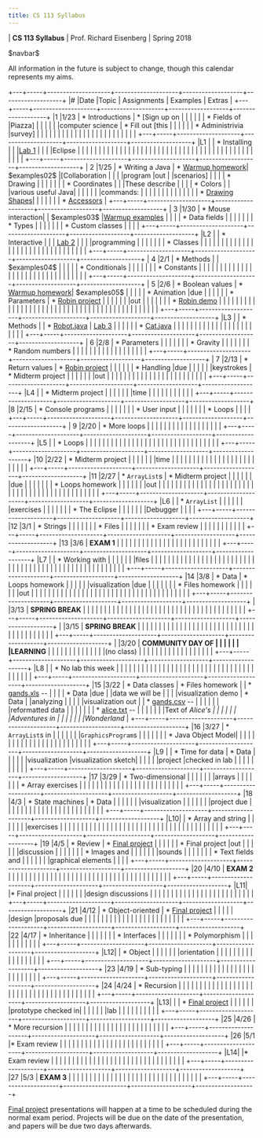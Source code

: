 ```yaml
---
title: CS 113 Syllabus
---
```


<div id="header">

| **CS 113 Syllabus**
| Prof. Richard Eisenberg
| Spring 2018

</div>

\$navbar\$

All information in the future is subject to change, though this calendar
represents my aims.

+---+-----+--------------------+--------------------+-------------------+-------------------+
|\# |Date |Topic               |  Assignments       | Examples          |  Extras           |
+---+-----+--------------------+--------------------+-------------------+-------------------+
|1  |1/23 | * Introductions    | * [Sign up on      |                   |                   |
|   |     | * Fields of        |Piazza]             |                   |                   |
|   |     |computer science    | * Fill out [this   |                   |                   |
|   |     | * Administrivia    |survey]             |                   |                   |
|   |     |                    |                    |                   |                   |
|   |     |                    |                    |                   |                   |
|   |     |                    |                    |                   |                   |
+---+-----+--------------------+--------------------+-------------------+-------------------+
|L1 |     | * Installing       |                    |                   |[Lab 1]            |
|   |     |Eclipse             |                    |                   |                   |
|   |     |                    |                    |                   |                   |
|   |     |                    |                    |                   |                   |
|   |     |                    |                    |                   |                   |
|   |     |                    |                    |                   |                   |
|   |     |                    |                    |                   |                   |
|   |     |                    |                    |                   |                   |
+---+-----+--------------------+--------------------+-------------------+-------------------+
| 2 |1/25 | * Writing a Java   | * [Warmup homework]| \$examples02\$    |[Collaboration     |
|   |     |program             |out                 |                   |scenarios]         |
|   |     | * Drawing          |                    |                   |                   |
|   |     | * Coordinates      |                    |                   |These describe     |
|   |     | * Colors           |                    |                   |various useful Java|
|   |     |                    |                    |                   |commands:          |
|   |     |                    |                    |                   |                   |
|   |     |                    |                    |                   | * [Drawing Shapes]|
|   |     |                    |                    |                   | * [Accessors]     |
+---+-----+--------------------+--------------------+-------------------+-------------------+
| 3 |1/30 | * Mouse interaction|                    | \$examples03\$    |[Warmup examples]  |
|   |     | * Data fields      |                    |                   |                   |
|   |     | * Types            |                    |                   |                   |
|   |     | * Custom classes   |                    |                   |                   |
+---+-----+--------------------+--------------------+-------------------+-------------------+
|L2 |     | * Interactive      |                    |                   | [Lab 2]           |
|   |     |programming         |                    |                   |                   |
|   |     | * Classes          |                    |                   |                   |
|   |     |                    |                    |                   |                   |
|   |     |                    |                    |                   |                   |
|   |     |                    |                    |                   |                   |
|   |     |                    |                    |                   |                   |
+---+-----+--------------------+--------------------+-------------------+-------------------+
| 4 |2/1  | * Methods          |                    | \$examples04\$    |                   |
|   |     | * Conditionals     |                    |                   |                   |
|   |     | * Constants        |                    |                   |                   |
|   |     |                    |                    |                   |                   |
|   |     |                    |                    |                   |                   |
|   |     |                    |                    |                   |                   |
|   |     |                    |                    |                   |                   |
+---+-----+--------------------+--------------------+-------------------+-------------------+
| 5 |2/6  | * Boolean values   | * [Warmup homework]| \$examples05\$    |                   |
|   |     | * Animation        |due                 |                   |                   |
|   |     | * Parameters       | * [Robin project]  |                   |                   |
|   |     |                    |out                 |                   |                   |
|   |     |                    | * [Robin demo]     |                   |                   |
|   |     |                    |                    |                   |                   |
|   |     |                    |                    |                   |                   |
|   |     |                    |                    |                   |                   |
|   |     |                    |                    |                   |                   |
|   |     |                    |                    |                   |                   |
|   |     |                    |                    |                   |                   |
+---+-----+--------------------+--------------------+-------------------+-------------------+
|L3 |     | * Methods          |                    | * [Robot.java]    | [Lab 3]           |
|   |     |                    |                    | * [Cat.java]      |                   |
|   |     |                    |                    |                   |                   |
|   |     |                    |                    |                   |                   |
|   |     |                    |                    |                   |                   |
+---+-----+--------------------+--------------------+-------------------+-------------------+
| 6 |2/8  | * Parameters       |                    |                   |                   |
|   |     | * Gravity          |                    |                   |                   |
|   |     | * Random numbers   |                    |                   |                   |
|   |     |                    |                    |                   |                   |
|   |     |                    |                    |                   |                   |
+---+-----+--------------------+--------------------+-------------------+-------------------+
| 7 |2/13 | * Return values    | * [Robin project]  |                   |                   |
|   |     | * Handling         |due                 |                   |                   |
|   |     |keystrokes          | * Midterm project  |                   |                   |
|   |     |                    |out                 |                   |                   |
|   |     |                    |                    |                   |                   |
|   |     |                    |                    |                   |                   |
|   |     |                    |                    |                   |                   |
+---+-----+--------------------+--------------------+-------------------+-------------------+
|L4 |     | * Midterm project  |                    |                   |                   |
|   |     |time                |                    |                   |                   |
|   |     |                    |                    |                   |                   |
+---+-----+--------------------+--------------------+-------------------+-------------------+
|8  |2/15 | * Console programs |                    |                   |                   |
|   |     | * User input       |                    |                   |                   |
|   |     | * Loops            |                    |                   |                   |
+---+-----+--------------------+--------------------+-------------------+-------------------+
| 9 |2/20 | * More loops       |                    |                   |                   |
|   |     |                    |                    |                   |                   |
|   |     |                    |                    |                   |                   |
+---+-----+--------------------+--------------------+-------------------+-------------------+
|L5 |     | * Loops            |                    |                   |                   |
|   |     |                    |                    |                   |                   |
|   |     |                    |                    |                   |                   |
|   |     |                    |                    |                   |                   |
|   |     |                    |                    |                   |                   |
+---+-----+--------------------+--------------------+-------------------+-------------------+
|10 |2/22 | * Midterm project  |                    |                   |                   |
|   |     |time                |                    |                   |                   |
|   |     |                    |                    |                   |                   |
|   |     |                    |                    |                   |                   |
|   |     |                    |                    |                   |                   |
+---+-----+--------------------+--------------------+-------------------+-------------------+
|11 |2/27 | * `ArrayList`s     | * Midterm project  |                   |                   |
|   |     |                    |due                 |                   |                   |
|   |     |                    | * Loops homework   |                   |                   |
|   |     |                    |out                 |                   |                   |
|   |     |                    |                    |                   |                   |
|   |     |                    |                    |                   |                   |
|   |     |                    |                    |                   |                   |
|   |     |                    |                    |                   |                   |
|   |     |                    |                    |                   |                   |
|   |     |                    |                    |                   |                   |
+---+-----+--------------------+--------------------+-------------------+-------------------+
|L6 |     | * `ArrayList`      |                    |                   |                   |
|   |     |exercises           |                    |                   |                   |
|   |     | * The Eclipse      |                    |                   |                   |
|   |     |Debugger            |                    |                   |                   |
+---+-----+--------------------+--------------------+-------------------+-------------------+
|12 |3/1  | * Strings          |                    |                   |                   |
|   |     | * Files            |                    |                   |                   |
|   |     | * Exam review      |                    |                   |                   |
|   |     |                    |                    |                   |                   |
+---+-----+--------------------+--------------------+-------------------+-------------------+
|13 |3/6  | **EXAM 1**         |                    |                   |                   |
|   |     |                    |                    |                   |                   |
|   |     |                    |                    |                   |                   |
|   |     |                    |                    |                   |                   |
+---+-----+--------------------+--------------------+-------------------+-------------------+
|L7 |     | * Working with     |                    |                   |                   |
|   |     |files               |                    |                   |                   |
|   |     |                    |                    |                   |                   |
|   |     |                    |                    |                   |                   |
|   |     |                    |                    |                   |                   |
|   |     |                    |                    |                   |                   |
|   |     |                    |                    |                   |                   |
|   |     |                    |                    |                   |                   |
|   |     |                    |                    |                   |                   |
+---+-----+--------------------+--------------------+-------------------+-------------------+
|14 |3/8  | * Data             | * Loops homework   |                   |                   |
|   |     |visualization       |due                 |                   |                   |
|   |     |                    | * Files homework   |                   |                   |
|   |     |                    |out                 |                   |                   |
|   |     |                    |                    |                   |                   |
|   |     |                    |                    |                   |                   |
|   |     |                    |                    |                   |                   |
|   |     |                    |                    |                   |                   |
|   |     |                    |                    |                   |                   |
+---+-----+--------------------+--------------------+-------------------+-------------------+
|   |3/13 | **SPRING BREAK**   |                    |                   |                   |
|   |     |                    |                    |                   |                   |
|   |     |                    |                    |                   |                   |
|   |     |                    |                    |                   |                   |
|   |     |                    |                    |                   |                   |
|   |     |                    |                    |                   |                   |
+---+-----+--------------------+--------------------+-------------------+-------------------+
|   |3/15 | **SPRING BREAK**   |                    |                   |                   |
|   |     |                    |                    |                   |                   |
|   |     |                    |                    |                   |                   |
|   |     |                    |                    |                   |                   |
|   |     |                    |                    |                   |                   |
|   |     |                    |                    |                   |                   |
+---+-----+--------------------+--------------------+-------------------+-------------------+
|   |3/20 | **COMMUNITY DAY OF |                    |                   |                   |
|   |     |LEARNING**          |                    |                   |                   |
|   |     |                    |                    |                   |                   |
|   |     |(no class)          |                    |                   |                   |
|   |     |                    |                    |                   |                   |
|   |     |                    |                    |                   |                   |
+---+-----+--------------------+--------------------+-------------------+-------------------+
|L8 |     | * No lab this week |                    |                   |                   |
|   |     |                    |                    |                   |                   |
|   |     |                    |                    |                   |                   |
|   |     |                    |                    |                   |                   |
|   |     |                    |                    |                   |                   |
|   |     |                    |                    |                   |                   |
+---+-----+--------------------+--------------------+-------------------+-------------------+
|15 |3/22 | * Data classes     | * Files homework   |                   | * [gands.xls] --  |
|   |     | * Data             |due                 |                   |data we will be    |
|   |     |visualization demo  | * Data             |                   |analyzing          |
|   |     |                    |visualization out   |                   | * [gands.csv] --  |
|   |     |                    |                    |                   |reformatted data   |
|   |     |                    |                    |                   | * [alice.txt] --  |
|   |     |                    |                    |                   |Text of *Alice's   |
|   |     |                    |                    |                   |Adventures in      |
|   |     |                    |                    |                   |Wonderland*        |
+---+-----+--------------------+--------------------+-------------------+-------------------+
|16 |3/27 | * `ArrayList`s in  |                    |                   |                   |
|   |     |`GraphicsProgram`s  |                    |                   |                   |
|   |     | * Java Object Model|                    |                   |                   |
|   |     |                    |                    |                   |                   |
|   |     |                    |                    |                   |                   |
|   |     |                    |                    |                   |                   |
+---+-----+--------------------+--------------------+-------------------+-------------------+
|L9 |     | * Time for data    | * Data             |                   |                   |
|   |     |visualization       |visualization sketch|                   |                   |
|   |     |project             |checked in lab      |                   |                   |
|   |     |                    |                    |                   |                   |
+---+-----+--------------------+--------------------+-------------------+-------------------+
|17 |3/29 | * Two-dimensional  |                    |                   |                   |
|   |     |arrays              |                    |                   |                   |
|   |     | * Array exercises  |                    |                   |                   |
|   |     |                    |                    |                   |                   |
|   |     |                    |                    |                   |                   |
|   |     |                    |                    |                   |                   |
+---+-----+--------------------+--------------------+-------------------+-------------------+
|18 |4/3  | * State machines   | * Data             |                   |                   |
|   |     |                    |visualization       |                   |                   |
|   |     |                    |project due         |                   |                   |
|   |     |                    |                    |                   |                   |
|   |     |                    |                    |                   |                   |
|   |     |                    |                    |                   |                   |
+---+-----+--------------------+--------------------+-------------------+-------------------+
|L10|     | * Array and string |                    |                   |                   |
|   |     |exercises           |                    |                   |                   |
|   |     |                    |                    |                   |                   |
|   |     |                    |                    |                   |                   |
|   |     |                    |                    |                   |                   |
|   |     |                    |                    |                   |                   |
|   |     |                    |                    |                   |                   |
+---+-----+--------------------+--------------------+-------------------+-------------------+
|19 |4/5  |  * Review          | * [Final project]  |                   |                   |
|   |     |  * Final project   |out                 |                   |                   |
|   |     |discussion          |                    |                   |                   |
|   |     |  * Images and      |                    |                   |                   |
|   |     |sounds              |                    |                   |                   |
|   |     |  * Text fields and |                    |                   |                   |
|   |     |graphical elements  |                    |                   |                   |
+---+-----+--------------------+--------------------+-------------------+-------------------+
|20 |4/10 | **EXAM 2**         |                    |                   |                   |
|   |     |                    |                    |                   |                   |
|   |     |                    |                    |                   |                   |
|   |     |                    |                    |                   |                   |
|   |     |                    |                    |                   |                   |
|   |     |                    |                    |                   |                   |
+---+-----+--------------------+--------------------+-------------------+-------------------+
|L11|     |* Final project     |                    |                   |                   |
|   |     |design discussions  |                    |                   |                   |
|   |     |                    |                    |                   |                   |
|   |     |                    |                    |                   |                   |
|   |     |                    |                    |                   |                   |
+---+-----+--------------------+--------------------+-------------------+-------------------+
|21 |4/12 |  * Object-oriented | * [Final project]  |                   |                   |
|   |     |design              |proposals due       |                   |                   |
|   |     |                    |                    |                   |                   |
|   |     |                    |                    |                   |                   |
|   |     |                    |                    |                   |                   |
+---+-----+--------------------+--------------------+-------------------+-------------------+
|22 |4/17 | * Inheritance      |                    |                   |                   |
|   |     | * Interfaces       |                    |                   |                   |
|   |     | * Polymorphism     |                    |                   |                   |
|   |     |                    |                    |                   |                   |
+---+-----+--------------------+--------------------+-------------------+-------------------+
|L12|     | * Object           |                    |                   |                   |
|   |     |orientation         |                    |                   |                   |
|   |     |                    |                    |                   |                   |
|   |     |                    |                    |                   |                   |
+---+-----+--------------------+--------------------+-------------------+-------------------+
|23 |4/19 | * Sub-typing       |                    |                   |                   |
|   |     |                    |                    |                   |                   |
|   |     |                    |                    |                   |                   |
|   |     |                    |                    |                   |                   |
+---+-----+--------------------+--------------------+-------------------+-------------------+
|24 |4/24 | * Recursion        |                    |                   |                   |
|   |     |                    |                    |                   |                   |
|   |     |                    |                    |                   |                   |
|   |     |                    |                    |                   |                   |
|   |     |                    |                    |                   |                   |
|   |     |                    |                    |                   |                   |
+---+-----+--------------------+--------------------+-------------------+-------------------+
|L13|     |                    | * [Final project]  |                   |                   |
|   |     |                    |prototype checked in|                   |                   |
|   |     |                    |lab                 |                   |                   |
|   |     |                    |                    |                   |                   |
+---+-----+--------------------+--------------------+-------------------+-------------------+
|25 |4/26 | * More recursion   |                    |                   |                   |
|   |     |                    |                    |                   |                   |
|   |     |                    |                    |                   |                   |
|   |     |                    |                    |                   |                   |
+---+-----+--------------------+--------------------+-------------------+-------------------+
|26 |5/1  |* Exam review       |                    |                   |                   |
|   |     |                    |                    |                   |                   |
|   |     |                    |                    |                   |                   |
|   |     |                    |                    |                   |                   |
+---+-----+--------------------+--------------------+-------------------+-------------------+
|L14|     |* Exam review       |                    |                   |                   |
|   |     |                    |                    |                   |                   |
|   |     |                    |                    |                   |                   |
|   |     |                    |                    |                   |                   |
|   |     |                    |                    |                   |                   |
+---+-----+--------------------+--------------------+-------------------+-------------------+
|27 |5/3  | **EXAM 3**         |                    |                   |                   |
|   |     |                    |                    |                   |                   |
|   |     |                    |                    |                   |                   |
|   |     |                    |                    |                   |                   |
|   |     |                    |                    |                   |                   |
+---+-----+--------------------+--------------------+-------------------+-------------------+

[Final project] presentations will happen at a time to be scheduled during the normal
exam period. Projects will be due on the date of the presentation, and papers will
be due two days afterwards.

[Sign up on Piazza]: https://piazza.com/brynmawr/spring2018/cs113
[this survey]: https://goo.gl/forms/Ct69SNCnXQCV6GtB2
[Lab 1]: lab01/lab.html
[Warmup homework]: hw01/Warmup.pdf
[Drawing Shapes]: 02/Shapes.pdf
[Accessors]: 02/Accessors.pdf
[Warmup examples]: hw01/demo.html
[`if` exercise]: 04/exercise.html
[Methods exercise]: 04/method.html
[Cat.java]: lab03/Cat.java
[Robot.java]: lab03/Robot.java
[Lab 2]: lab02/Lab2.pdf
[Robin project]: hw02/Robin.pdf
[Robin demo]: hw02/robin.jar
[Lab 3]: lab03/Lab3.pdf
[Midterm project]: hw03/midterm.html
[Tracing paper exercises]: 07/tp.pdf
[Practice Exam 1]: 08/Review1.pdf
[Lab05]: lab05/lab5.pdf
[while Exercises]: 11/while-exercises.pdf
[alc]: 12/arraylists.pdf
[summer]: 12/summer.pdf
[Lab 6]: lab06/lab06.pdf
[Imperfect.java]: lab06/Imperfect.java
[Primes homework]: hw04/Primes.pdf
[CodingBat]: http://codingbat.com/
[alice.txt]: hw05/alice.txt
[Files homework]: hw05/Files.pdf
[Lab 7]: lab07/Lab7.pdf
[gands.xls]: 14/gands.xls
[gands.csv]: 14/gands.csv
[Data visualization]: hw06/Data.pdf
[algp]: 16/exercise.pdf
[Final project]: hw07/Final.pdf
[Array exercises]: 18/Arrays.pdf
[Lab 9]: lab09/Lab9.pdf
[Exam 2 review]: 19/Review.pdf
[music.mp3]: 20/music.mp3
[hitchhiker.jpg]: 20/hitchhiker.jpg
[moo.wav]: 20/moo.wav
[Exam 2 reference]: 20/Reference.pdf
[Haskell exercises]: 21/exercises.pdf
[Recursion exercises]: 23/Recursion.pdf
[Review problems]: lab13/Review.pdf
[Collaboration scenarios]: 02/CollaborationScenarios.pdf
